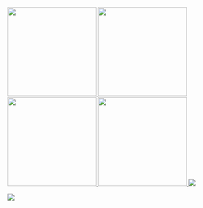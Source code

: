 
<a href="https://enjinx.io/eth/asset/6880000000000514/213">
<img src="https://cdn.enjinx.io/metadata/raw/6e630af4d709d50b064374d3ad782b10979ff187/c7bdfcdb5a2fa1624e229e12e6f0a6fceb0c8563.jpeg" width="200">
</a>
<a href="https://enjinx.io/eth/asset/688000000000065e/1778">
<img src="https://cdn.enjinx.io/metadata/raw/cc6fb6b37a19c1b70e68bc2feaff5d57f32efd13/d5a8c02ce747ae1dd13fc7be18df5dbfdf817e47.jpeg" width="200">
</a>
<a href="https://enjinx.io/eth/asset/688000000000065f/425">
<img src="https://cdn.enjinx.io/metadata/raw/92dfbbf62180554974fd063a6d24b4e2969a181a/84c84d75ecf4876f70d6c8e8a9906d743c87809a.jpeg" width="200">
</a>
<a href="https://enjinx.io/eth/asset/68c0000000000030/31">
<img src="https://cdn.enjinx.io/metadata/raw/ec4b037c1058c4177cdf28a8c02f2054fdb5b120/ab937c45b6c07d9cbdfe245aec5abf390d38e1f5.jpg" width="200">
</a>

<a href="https://mvp.microsoft.com/en-us/PublicProfile/5004167?fullName=Jurijs%20Fadejevs">
<img src="https://mvp.microsoft.com/Content/Images/mvp-banner.png">
</a>


![](https://github-readme-stats.vercel.app/api?username=groovy-sky&show_icons=true)

